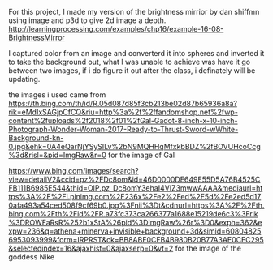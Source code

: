 For this project, I made my version of the brightness mirrior by dan shiffmn using image and p3d to give 2d image a depth. http://learningprocessing.com/examples/chp16/example-16-08-BrightnessMirror

 
 I captured color from an image and converterd it into spheres and inverted it to take the background out, what I was unable to achieve was have it go between two images, if i do figure it out after the class, i definately will be updating.

 the images i used came from https://th.bing.com/th/id/R.05d087d85f3cb213be02d87b65936a8a?rik=eMdIxSAGjpCfCQ&riu=http%3a%2f%2ffandomshop.net%2fwp-content%2fuploads%2f2018%2f01%2fGal-Gadot-8-inch-x-10-inch-Photograph-Wonder-Woman-2017-Ready-to-Thrust-Sword-wWhite-Background-kn-0.jpg&ehk=0A4eQarNjYSySILv%2bN9MQHHqMfxkbBDZ%2fBOVUHcoCcg%3d&risl=&pid=ImgRaw&r=0 for the image of Gal 

 https://www.bing.com/images/search?view=detailV2&ccid=pz%2FDc8om&id=46D0000DE649E55D5A76B4525CFB111B6985E544&thid=OIP.pz_Dc8omY3ehaI4VIZ3mwwAAAA&mediaurl=https%3A%2F%2Fi.pinimg.com%2F236x%2Fe2%2Fed%2F5d%2Fe2ed5d170afa493a54ced508f9cf69b0.jpg%3Fnii%3Dt&cdnurl=https%3A%2F%2Fth.bing.com%2Fth%2Fid%2FR.a73fc373ca266377a1688e15219de6c3%3Frik%3DROWFaRsR%252b1xStA%26pid%3DImgRaw%26r%3D0&exph=362&expw=236&q=athena+minerva+invisible+background+3d&simid=608048256953093999&form=IRPRST&ck=BB8ABF0CFB4B980B20B77A3AE0CFC295&selectedindex=16&ajaxhist=0&ajaxserp=0&vt=2 for the image of the goddess Nike
